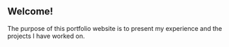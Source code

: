 ## Welcome!

The purpose of this portfolio website is to present my experience and the projects I have worked on. 
